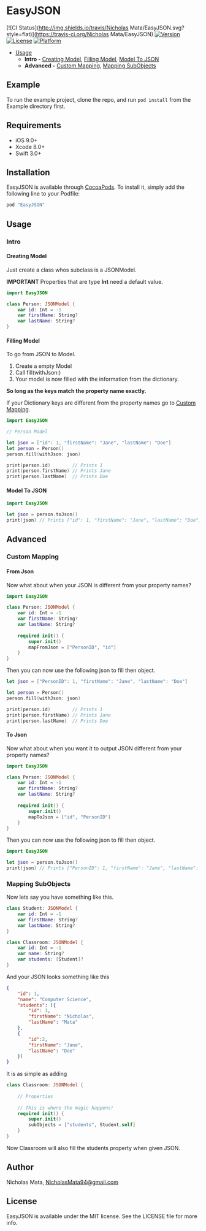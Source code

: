 # EasyJSON

[![CI Status](http://img.shields.io/travis/Nicholas Mata/EasyJSON.svg?style=flat)](https://travis-ci.org/Nicholas Mata/EasyJSON)
[![Version](https://img.shields.io/cocoapods/v/EasyJSON.svg?style=flat)](http://cocoapods.org/pods/EasyJSON)
[![License](https://img.shields.io/cocoapods/l/EasyJSON.svg?style=flat)](http://cocoapods.org/pods/EasyJSON)
[![Platform](https://img.shields.io/cocoapods/p/EasyJSON.svg?style=flat)](http://cocoapods.org/pods/EasyJSON)

- [Usage](#usage)
    - **Intro -** [Creating Model](#creating-model), [Filling Model](#filling-model), [Model To JSON](#model-to-json)
    - **Advanced -** [Custom Mapping](#custom-mapping), [Mapping SubObjects](#mapping-subobjects)

## Example

To run the example project, clone the repo, and run `pod install` from the Example directory first.

## Requirements
- iOS 9.0+
- Xcode 8.0+
- Swift 3.0+

## Installation

EasyJSON is available through [CocoaPods](http://cocoapods.org). To install
it, simply add the following line to your Podfile:

```ruby
pod "EasyJSON"
```

## Usage

### Intro

#### Creating Model

Just create a class whos subclass is a JSONModel.

**IMPORTANT** Properties that are type **Int** need a default value.

```swift
import EasyJSON

class Person: JSONModel {
    var id: Int = -1
    var firstName: String?
    var lastName: String?
}
```

#### Filling Model

To go from JSON to Model.

1. Create a empty Model
2. Call fill(withJson:)
3. Your model is now filled with the information from the dictionary.

**So long as the keys match the property name exactly.**

If your Dictionary keys are different from the property names go to [Custom Mapping](#custom-mapping).

```swift
import EasyJSON

// Person Model

let json = ["id": 1, "firstName": "Jane", "lastName": "Doe"]
let person = Person()
person.fill(withJson: json)

print(person.id)        // Prints 1
print(person.firstName) // Prints Jane
print(person.lastName)  // Prints Doe
```

#### Model To JSON

```swift
import EasyJSON

let json = person.toJson()
print(json) // Prints ["id": 1, "firstName": "Jane", "lastName": "Doe"]
```

## Advanced

### Custom Mapping

#### From Json

Now what about when your JSON is different from your property names?

```swift
import EasyJSON

class Person: JSONModel {
    var id: Int = -1
    var firstName: String?
    var lastName: String?
    
    required init() {
        super.init()
        mapFromJson = ["PersonID", "id"]
    }
}
```
Then you can now use the following json to fill then object.

```swift
let json = ["PersonID": 1, "firstName": "Jane", "lastName": "Doe"]

let person = Person()
person.fill(withJson: json)

print(person.id)        // Prints 1
print(person.firstName) // Prints Jane
print(person.lastName)  // Prints Doe
```

#### To Json

Now what about when you want it to output JSON different from your property names?

```swift
import EasyJSON

class Person: JSONModel {
    var id: Int = -1
    var firstName: String?
    var lastName: String?
    
    required init() {
        super.init()
        mapToJson = ["id", "PersonID"]
    }
}
```

Then you can now use the following json to fill then object.

```swift
import EasyJSON 

let json = person.toJson()
print(json) // Prints ["PersonID": 1, "firstName": "Jane", "lastName": "Doe"]
```

### Mapping SubObjects

Now lets say you have something like this.

```swift
class Student: JSONModel {
    var id: Int = -1
    var firstName: String?
    var lastName: String?
}

class Classroom: JSONModel {
    var id: Int = -1
    var name: String?
    var students: [Student]?
}
```
And your JSON looks something like this

```json
{
	"id": 1,
	"name": "Computer Science",
	"students": [{
		"id": 1,
		"firstName": "Nicholas",
		"lastName": "Mata"
	}, 
	{
		"id":2,
		"firstName": "Jane",
		"lastName": "Doe"
	}]
}
```
It is as simple as adding

```swift
class Classroom: JSONModel {
    
    // Properties
    
    // This is where the magic happens!
    required init() {
        super.init()
        subObjects = ["students", Student.self]
    }
}
```
Now Classroom will also fill the students property when given JSON.


## Author

Nicholas Mata, NicholasMata94@gmail.com

## License

EasyJSON is available under the MIT license. See the LICENSE file for more info.
